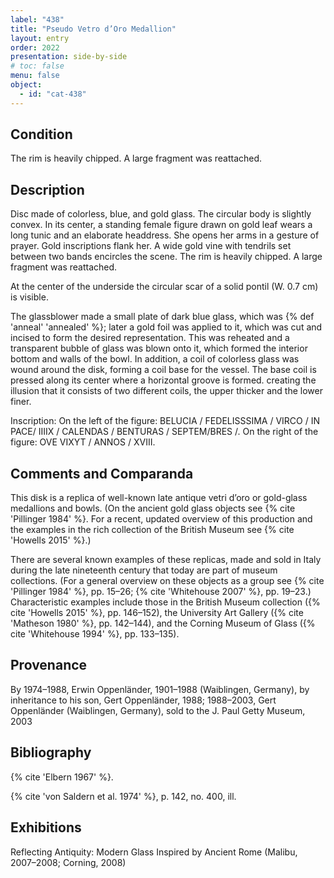 ```yaml
---
label: "438"
title: "Pseudo Vetro d’Oro Medallion"
layout: entry
order: 2022
presentation: side-by-side
# toc: false
menu: false
object:
  - id: "cat-438"
---
```


## Condition

The rim is heavily chipped. A large fragment was reattached.

## Description

Disc made of colorless, blue, and gold glass. The circular body is slightly convex. In its center, a standing female figure drawn on gold leaf wears a long tunic and an elaborate headdress. She opens her arms in a gesture of prayer. Gold inscriptions flank her. A wide gold vine with tendrils set between two bands encircles the scene. The rim is heavily chipped. A large fragment was reattached.

At the center of the underside the circular scar of a solid pontil (W. 0.7 cm) is visible.

The glassblower made a small plate of dark blue glass, which was {% def 'anneal' 'annealed' %}; later a gold foil was applied to it, which was cut and incised to form the desired representation. This was reheated and a transparent bubble of glass was blown onto it, which formed the interior bottom and walls of the bowl. In addition, a coil of colorless glass was wound around the disk, forming a coil base for the vessel. The base coil is pressed along its center where a horizontal groove is formed. creating the illusion that it consists of two different coils, the upper thicker and the lower finer.

Inscription: On the left of the figure: BELUCIA / FEDELISSSIMA / VIRCO / IN PACE/ IIIIX / CALENDAS / BENTURAS / SEPTEM/BRES /. On the right of the figure: OVE VIXYT / ANNOS / XVIII.

## Comments and Comparanda

This disk is a replica of well-known late antique vetri d’oro or gold-glass medallions and bowls. (On the ancient gold glass objects see {% cite 'Pillinger 1984' %}. For a recent, updated overview of this production and the examples in the rich collection of the British Museum see {% cite 'Howells 2015' %}.)

There are several known examples of these replicas, made and sold in Italy during the late nineteenth century that today are part of museum collections. (For a general overview on these objects as a group see {% cite 'Pillinger 1984' %}, pp. 15–26; {% cite 'Whitehouse 2007' %}, pp. 19–23.) Characteristic examples include those in the British Museum collection ({% cite 'Howells 2015' %}, pp. 146–152), the University Art Gallery ({% cite 'Matheson 1980' %}, pp. 142–144), and the Corning Museum of Glass ({% cite 'Whitehouse 1994' %}, pp. 133–135).

## Provenance

By 1974–1988, Erwin Oppenländer, 1901–1988 (Waiblingen, Germany), by inheritance to his son, Gert Oppenländer, 1988; 1988–2003, Gert Oppenländer (Waiblingen, Germany), sold to the J. Paul Getty Museum, 2003

## Bibliography

{% cite 'Elbern 1967' %}.

{% cite 'von Saldern et al. 1974' %}, p. 142, no. 400, ill.

## Exhibitions

Reflecting Antiquity: Modern Glass Inspired by Ancient Rome (Malibu, 2007–2008; Corning, 2008)